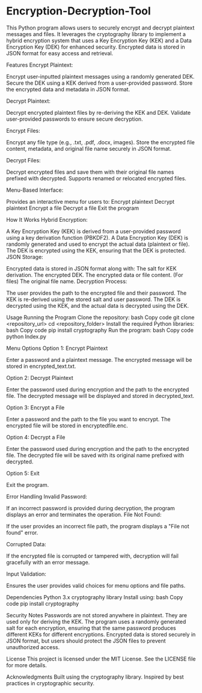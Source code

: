 # Encryption-Decryption-Tool

This Python program allows users to securely encrypt and decrypt plaintext messages and files. It leverages the cryptography library to implement a hybrid encryption system that uses a Key Encryption Key (KEK) and a Data Encryption Key (DEK) for enhanced security. Encrypted data is stored in JSON format for easy access and retrieval.

Features
Encrypt Plaintext:

Encrypt user-inputted plaintext messages using a randomly generated DEK.
Secure the DEK using a KEK derived from a user-provided password.
Store the encrypted data and metadata in JSON format.

Decrypt Plaintext:

Decrypt encrypted plaintext files by re-deriving the KEK and DEK.
Validate user-provided passwords to ensure secure decryption.

Encrypt Files:

Encrypt any file type (e.g., .txt, .pdf, .docx, images).
Store the encrypted file content, metadata, and original file name securely in JSON format.

Decrypt Files:

Decrypt encrypted files and save them with their original file names prefixed with decrypted.
Supports renamed or relocated encrypted files.

Menu-Based Interface:

Provides an interactive menu for users to:
Encrypt plaintext
Decrypt plaintext
Encrypt a file
Decrypt a file
Exit the program

How It Works
Hybrid Encryption:

A Key Encryption Key (KEK) is derived from a user-provided password using a key derivation function (PBKDF2).
A Data Encryption Key (DEK) is randomly generated and used to encrypt the actual data (plaintext or file).
The DEK is encrypted using the KEK, ensuring that the DEK is protected.
JSON Storage:

Encrypted data is stored in JSON format along with:
The salt for KEK derivation.
The encrypted DEK.
The encrypted data or file content.
(For files) The original file name.
Decryption Process:

The user provides the path to the encrypted file and their password.
The KEK is re-derived using the stored salt and user password.
The DEK is decrypted using the KEK, and the actual data is decrypted using the DEK.

Usage
Running the Program
Clone the repository:
bash
Copy code
git clone <repository_url>
cd <repository_folder>
Install the required Python libraries:
bash
Copy code
pip install cryptography
Run the program:
bash
Copy code
python Index.py

Menu Options
Option 1: Encrypt Plaintext

Enter a password and a plaintext message.
The encrypted message will be stored in encrypted_text.txt.

Option 2: Decrypt Plaintext

Enter the password used during encryption and the path to the encrypted file.
The decrypted message will be displayed and stored in decrypted_text.

Option 3: Encrypt a File

Enter a password and the path to the file you want to encrypt.
The encrypted file will be stored in encryptedfile.enc.

Option 4: Decrypt a File

Enter the password used during encryption and the path to the encrypted file.
The decrypted file will be saved with its original name prefixed with decrypted.

Option 5: Exit

Exit the program.

Error Handling
Invalid Password:

If an incorrect password is provided during decryption, the program displays an error and terminates the operation.
File Not Found:

If the user provides an incorrect file path, the program displays a "File not found" error.

Corrupted Data:

If the encrypted file is corrupted or tampered with, decryption will fail gracefully with an error message.

Input Validation:

Ensures the user provides valid choices for menu options and file paths.

Dependencies
Python 3.x
cryptography library
Install using:
bash
Copy code
pip install cryptography

Security Notes
Passwords are not stored anywhere in plaintext. They are used only for deriving the KEK.
The program uses a randomly generated salt for each encryption, ensuring that the same password produces different KEKs for different encryptions.
Encrypted data is stored securely in JSON format, but users should protect the JSON files to prevent unauthorized access.

License
This project is licensed under the MIT License. See the LICENSE file for more details.

Acknowledgments
Built using the cryptography library.
Inspired by best practices in cryptographic security.
